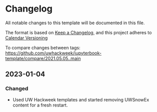 # Changelog

All notable changes to this template will be documented in this file.

The format is based on [Keep a Changelog](https://keepachangelog.com/en/1.0.0/),
and this project adheres to [Calendar Versioning](https://calver.org)

To compare changes between tags:
https://github.com/uwhackweek/jupyterbook-template/compare/2021.05.05..main

## 2023-01-04

### Changed
- Used UW Hackweek templates and started removing UWSnowEx content for a fresh restart.